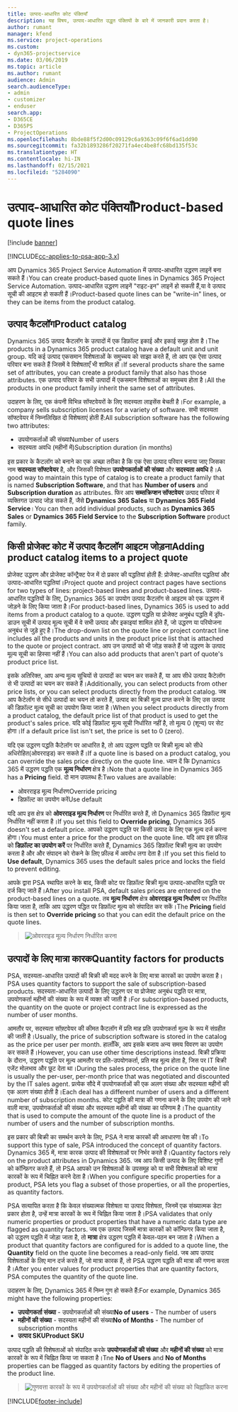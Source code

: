 ```yaml
---
title: उत्पाद-आधारित कोट पंक्तियाँ
description: यह विषय, उत्पाद-आधारित उद्धृत पंक्तियों के बारे में जानकारी प्रदान करता है।
author: rumant
manager: kfend
ms.service: project-operations
ms.custom:
- dyn365-projectservice
ms.date: 03/06/2019
ms.topic: article
ms.author: rumant
audience: Admin
search.audienceType:
- admin
- customizer
- enduser
search.app:
- D365CE
- D365PS
- ProjectOperations
ms.openlocfilehash: 8bde88f5f2d00c09129c6a9363c09f6f6ad1dd90
ms.sourcegitcommit: fa32b1893286f20271fa4ec4be8fc68bd135f53c
ms.translationtype: HT
ms.contentlocale: hi-IN
ms.lasthandoff: 02/15/2021
ms.locfileid: "5284090"
---
```

# <a name="product-based-quote-lines"></a><span data-ttu-id="5d385-103">उत्पाद-आधारित कोट पंक्तियाँ</span><span class="sxs-lookup"><span data-stu-id="5d385-103">Product-based quote lines</span></span>

[!include [banner](../includes/psa-now-project-operations.md)]

[!INCLUDE[cc-applies-to-psa-app-3.x](../includes/cc-applies-to-psa-app-3x.md)]


<span data-ttu-id="5d385-104">आप Dynamics 365 Project Service Automation में उत्पाद-आधारित उद्धरण लाइनें बना सकते हैं।</span><span class="sxs-lookup"><span data-stu-id="5d385-104">You can create product-based quote lines in Dynamics 365 Project Service Automation.</span></span> <span data-ttu-id="5d385-105">उत्पाद-आधारित उद्धरण लाइनें "राइट-इन" लाइनें हो सकती हैं,या वे उत्पाद सूची की आइटम हो सकती हैं।</span><span class="sxs-lookup"><span data-stu-id="5d385-105">Product-based quote lines can be "write-in" lines, or they can be items from the product catalog.</span></span>

## <a name="product-catalog"></a><span data-ttu-id="5d385-106">उत्पाद कैटलॉग</span><span class="sxs-lookup"><span data-stu-id="5d385-106">Product catalog</span></span>

<span data-ttu-id="5d385-107">Dynamics 365 उत्पाद कैटलॉग के उत्पादों में एक डिफ़ॉल्ट इकाई और इकाई समूह होता है।</span><span class="sxs-lookup"><span data-stu-id="5d385-107">The products in a Dynamics 365 product catalog have a default unit and unit group.</span></span> <span data-ttu-id="5d385-108">यदि कई उत्पाद एकसमान विशेषताओं के समुच्चय को साझा करते हैं, तो आप एक ऐसा उत्पाद परिवार बना सकते हैं जिसमें वे विशेषताएँ भी शामिल हों।</span><span class="sxs-lookup"><span data-stu-id="5d385-108">If several products share the same set of attributes, you can create a product family that also has those attributes.</span></span> <span data-ttu-id="5d385-109">एक उत्पाद परिवार के सभी उत्पादों में एकसमान विशेषताओं का समुच्चय होता है।</span><span class="sxs-lookup"><span data-stu-id="5d385-109">All the products in one product family inherit the same set of attributes.</span></span>

<span data-ttu-id="5d385-110">उदाहरण के लिए, एक कंपनी विभिन्न सॉफ्टवेयरों के लिए सदस्यता लाइसेंस बेचती है।</span><span class="sxs-lookup"><span data-stu-id="5d385-110">For example, a company sells subscription licenses for a variety of software.</span></span> <span data-ttu-id="5d385-111">सभी सदस्यता सॉफ्टवेयर में निम्नलिखित दो विशेषताएं होती हैं:</span><span class="sxs-lookup"><span data-stu-id="5d385-111">All subscription software has the following two attributes:</span></span>

- <span data-ttu-id="5d385-112">उपयोगकर्ताओं की संख्या</span><span class="sxs-lookup"><span data-stu-id="5d385-112">Number of users</span></span> 
- <span data-ttu-id="5d385-113">सदस्यता अवधि (महीनों में)</span><span class="sxs-lookup"><span data-stu-id="5d385-113">Subscription duration (in months)</span></span>

<span data-ttu-id="5d385-114">इस प्रकार के कैटलॉग को बनाने का एक अच्छा तरीका है कि एक ऐसा उत्पाद परिवार बनाया जाए जिसका नाम **सदस्यता सॉफ्टवेयर** है, और जिसकी विशेषता **उपयोगकर्ताओं की संख्या** और **सदस्यता अवधि** है।</span><span class="sxs-lookup"><span data-stu-id="5d385-114">A good way to maintain this type of catalog is to create a product family that is named **Subscription Software**, and that has **Number of users** and **Subscription duration** as attributes.</span></span> <span data-ttu-id="5d385-115">फिर आप **सब्सक्रिप्शन सॉफ्टवेयर** उत्पाद परिवार में व्यक्तिगत उत्पाद जोड़ सकते हैं, जैसे **Dynamics 365 Sales** या **Dynamics 365 Field Service**।</span><span class="sxs-lookup"><span data-stu-id="5d385-115">You can then add individual products, such as **Dynamics 365 Sales** or **Dynamics 365 Field Service** to the **Subscription Software** product family.</span></span>

## <a name="adding-product-catalog-items-to-a-project-quote"></a><span data-ttu-id="5d385-116">किसी प्रोजेक्ट कोट में उत्पाद कैटलॉग आइटम जोड़ना</span><span class="sxs-lookup"><span data-stu-id="5d385-116">Adding product catalog items to a project quote</span></span>

<span data-ttu-id="5d385-117">प्रोजेक्ट उद्धरण और प्रोजेक्ट कॉन्ट्रैक्ट पेज में दो प्रकार की पद्धतियां होती हैं: प्रोजेक्ट-आधारित पद्धतियां और उत्पाद-आधारित पद्धतियां।</span><span class="sxs-lookup"><span data-stu-id="5d385-117">Project quote and project contract pages have sections for two types of lines: project-based lines and product-based lines.</span></span> <span data-ttu-id="5d385-118">उत्पाद-आधारित पद्धतियों के लिए, Dynamics 365 का उपयोग उत्पाद कैटलॉग से आइटम को एक उद्धरण में जोड़ने के लिए किया जाता है।</span><span class="sxs-lookup"><span data-stu-id="5d385-118">For product-based lines, Dynamics 365 is used to add items from a product catalog to a quote.</span></span> <span data-ttu-id="5d385-119">उद्धरण पद्धति या प्रोजेक्ट अनुबंध पद्धति में ड्रॉप-डाउन सूची में उत्पाद मूल्य सूची में वे सभी उत्पाद और इकाइयां शामिल होते हैं, जो उद्धरण या परियोजना अनुबंध से जुड़े हुए है।</span><span class="sxs-lookup"><span data-stu-id="5d385-119">The drop-down list on the quote line or project contract line includes all the products and units in the product price list that is attached to the quote or project contract.</span></span> <span data-ttu-id="5d385-120">आप उन उत्पादों को भी जोड़ सकते हैं जो उद्धरण के उत्पाद मूल्य सूची का हिस्सा नहीं हैं।</span><span class="sxs-lookup"><span data-stu-id="5d385-120">You can also add products that aren't part of quote's product price list.</span></span>

<span data-ttu-id="5d385-121">इसके अतिरिक्त, आप अन्य मूल्य सूचियों से उत्पादों का चयन कर सकते हैं, या आप सीधे उत्पाद कैटेलॉग से भी उत्पादों का चयन कर सकते हैं।</span><span class="sxs-lookup"><span data-stu-id="5d385-121">Additionally, you can select products from other price lists, or you can select products directly from the product catalog.</span></span> <span data-ttu-id="5d385-122">जब आप कैटेलॉग से सीधे उत्पादों का चयन तो करते हैं, उत्पाद का बिक्री मूल्य प्राप्त करने के लिए उस उत्पाद की डिफ़ॉल्ट मूल्य सूची का उपयोग किया जाता है।</span><span class="sxs-lookup"><span data-stu-id="5d385-122">When you select products directly from a product catalog, the default price list of that product is used to get the product's sales price.</span></span> <span data-ttu-id="5d385-123">यदि कोई डिफ़ॉल्ट मूल्य सूची निर्धारित नहीं है, तो मूल्य 0 (शून्य) पर सेट होगा।</span><span class="sxs-lookup"><span data-stu-id="5d385-123">If a default price list isn't set, the price is set to 0 (zero).</span></span>

<span data-ttu-id="5d385-124">यदि एक उद्धरण पद्धति कैटेलॉग पर आधारित है, तो आप उद्धरण पद्धति पर बिक्री मूल्य को सीधे अधिरोहित(ओवरराइड) कर सकते हैं।</span><span class="sxs-lookup"><span data-stu-id="5d385-124">If a quote line is based on a product catalog, you can override the sales price directly on the quote line.</span></span> <span data-ttu-id="5d385-125">ध्यान दें कि Dynamics 365 में उद्धरण पद्धति एक **मूल्य निर्धारण** क्षेत्र है।</span><span class="sxs-lookup"><span data-stu-id="5d385-125">Note that a quote line in Dynamics 365 has a **Pricing** field.</span></span> <span data-ttu-id="5d385-126">दो मान उपलब्ध हैं:</span><span class="sxs-lookup"><span data-stu-id="5d385-126">Two values are available:</span></span>

- <span data-ttu-id="5d385-127">ओवरराइड मूल्य निर्धारण</span><span class="sxs-lookup"><span data-stu-id="5d385-127">Override pricing</span></span>  
- <span data-ttu-id="5d385-128">डिफ़ॉल्ट का उपयोग करें</span><span class="sxs-lookup"><span data-stu-id="5d385-128">Use default</span></span>

<span data-ttu-id="5d385-129">यदि आप इस क्षेत्र को **ओवरराइड मूल्य निर्धारण** पर निर्धारित करते हैं, तो Dynamics 365 डिफ़ॉल्ट मूल्य निर्धारित नहीं करता है।</span><span class="sxs-lookup"><span data-stu-id="5d385-129">If you set this field to **Override pricing**, Dynamics 365 doesn't set a default price.</span></span> <span data-ttu-id="5d385-130">आपको उद्धरण पद्धति पर किसी उत्पाद के लिए एक मूल्य दर्ज करना होगा।</span><span class="sxs-lookup"><span data-stu-id="5d385-130">You must enter a price for the product on the quote line.</span></span> <span data-ttu-id="5d385-131">यदि आप इस फ़ील्ड को **डिफ़ॉल्ट का उपयोग करें** पर निर्धारित करते हैं, Dynamics 365 डिफ़ॉल्ट बिक्री मूल्य का उपयोग करता है और और संपादन को रोकने के लिए फ़ील्ड में अवरोध लगा देता है।</span><span class="sxs-lookup"><span data-stu-id="5d385-131">If you set this field to **Use default**, Dynamics 365 uses the default sales price and locks the field to prevent editing.</span></span>

<span data-ttu-id="5d385-132">आपके द्वारा PSA स्थापित करने के बाद, किसी कोट पर डिफ़ॉल्ट बिक्री मूल्य उत्पाद-आधारित पद्धति पर दर्ज किए जाते हैं।</span><span class="sxs-lookup"><span data-stu-id="5d385-132">After you install PSA, default sales prices are entered on the product-based lines on a quote.</span></span> <span data-ttu-id="5d385-133">तब **मूल्य निर्धारण** क्षेत्र **ओवरराइड मूल्य निर्धारण** पर निर्धारित किया जाता है, ताकि आप उद्धरण पद्धित पर डिफ़ॉल्ट मूल्य को संपादित कर सकें।</span><span class="sxs-lookup"><span data-stu-id="5d385-133">The **Pricing** field is then set to **Override pricing** so that you can edit the default price on the quote lines.</span></span>

> ![ओवरराइड मूल्य निर्धारण निर्धारित करना](media/basic-guide-10.png)
 
## <a name="quantity-factors-for-products"></a><span data-ttu-id="5d385-135">उत्पादों के लिए मात्रा कारक</span><span class="sxs-lookup"><span data-stu-id="5d385-135">Quantity factors for products</span></span>

<span data-ttu-id="5d385-136">PSA, सदस्यता-आधारित उत्पादों की बिक्री की मदद करने के लिए मात्रा कारकों का उपयोग करता है।</span><span class="sxs-lookup"><span data-stu-id="5d385-136">PSA uses quantity factors to support the sale of subscription-based products.</span></span> <span data-ttu-id="5d385-137">सदस्यता-आधारित उत्पादों के लिए उद्धरण पर या प्रोजेक्ट अनुबंध पद्धति पर मात्रा, उपयोगकर्ता महीनों की संख्या के रूप में व्यक्त की जाती है।</span><span class="sxs-lookup"><span data-stu-id="5d385-137">For subscription-based products, the quantity on the quote or project contract line is expressed as the number of user months.</span></span>

<span data-ttu-id="5d385-138">आमतौर पर, सदस्यता सॉफ़्टवेयर की कीमत कैटलॉग में प्रति माह प्रति उपयोगकर्ता मूल्य के रूप में संग्रहीत की जाती है।</span><span class="sxs-lookup"><span data-stu-id="5d385-138">Usually, the price of subscription software is stored in the catalog as the price per user per month.</span></span> <span data-ttu-id="5d385-139">हालाँकि, आप इसके बजाय अन्य समय विवरण का उपयोग कर सकते हैं।</span><span class="sxs-lookup"><span data-stu-id="5d385-139">However, you can use other time descriptions instead.</span></span> <span data-ttu-id="5d385-140">बिक्री प्रक्रिया के दौरान, उद्धरण पद्धति पर मूल्य आमतौर पर प्रति-उपयोगकर्ता, प्रति माह मूल्य होता है, जिस पर IT बिक्री एजेंट मोलभाव और छूट देता था।</span><span class="sxs-lookup"><span data-stu-id="5d385-140">During the sales process, the price on the quote line is usually the per-user, per-month price that was negotiated and discounted by the IT sales agent.</span></span> <span data-ttu-id="5d385-141">प्रत्येक सौदे में उपयोगकर्ताओं की एक अलग संख्या और सदस्यता महीनों की एक अलग संख्या होती है।</span><span class="sxs-lookup"><span data-stu-id="5d385-141">Each deal has a different number of users and a different number of subscription months.</span></span> <span data-ttu-id="5d385-142">कोट पद्धति की मात्रा की गणना करने के लिए उपयोग की जाने वाली मात्रा, उपयोगकर्ताओं की संख्या और सदस्यता महीनों की संख्या का परिणाम है।</span><span class="sxs-lookup"><span data-stu-id="5d385-142">The quantity that is used to compute the amount of the quote line is a product of the number of users and the number of subscription months.</span></span>

<span data-ttu-id="5d385-143">इस प्रकार की बिक्री का समर्थन करने के लिए, PSA ने मात्रा कारकों की अवधारणा पेश की।</span><span class="sxs-lookup"><span data-stu-id="5d385-143">To support this type of sale, PSA introduced the concept of quantity factors.</span></span> <span data-ttu-id="5d385-144">Dynamics 365 में, मात्रा कारक उत्पाद की विशेषताओं पर निर्भर करते हैं।</span><span class="sxs-lookup"><span data-stu-id="5d385-144">Quantity factors rely on the product attributes in Dynamics 365.</span></span> <span data-ttu-id="5d385-145">जब आप किसी उत्पाद के लिए विशिष्ट गुणों को कॉन्फ़िगर करते हैं, तो PSA आपको उन विशेषताओं के उपसमूह को या सभी विशेषताओं को मात्रा कारकों के रूप में चिह्नित करने देता है।</span><span class="sxs-lookup"><span data-stu-id="5d385-145">When you configure specific properties for a product, PSA lets you flag a subset of those properties, or all the properties, as quantity factors.</span></span>

<span data-ttu-id="5d385-146">PSA सत्यापित करता है कि केवल संख्यात्मक विशेषता या उत्पाद विशेषता, जिनमें एक संख्यात्मक डेटा प्रकार होता है, उन्हें मात्रा कारकों के रूप में चिह्नित किया जाता है।</span><span class="sxs-lookup"><span data-stu-id="5d385-146">PSA validates that only numeric properties or product properties that have a numeric data type are flagged as quantity factors.</span></span> <span data-ttu-id="5d385-147">जब एक उत्पाद जिसमें मात्रा कारकों को कॉन्फिगर किया जाता है, को उद्धरण पद्धति में जोड़ा जाता है, तो **मात्रा** क्षेत्र उद्धरण पद्धति में केवल-पठन बन जाता है।</span><span class="sxs-lookup"><span data-stu-id="5d385-147">When a product that quantity factors are configured for is added to a quote line, the **Quantity** field on the quote line becomes a read-only field.</span></span> <span data-ttu-id="5d385-148">जब आप उत्पाद विशेषताओं के लिए मान दर्ज करते हैं, जो मात्रा कारक हैं, तो PSA उद्धरण पद्धति की मात्रा की गणना करता है।</span><span class="sxs-lookup"><span data-stu-id="5d385-148">After you enter values for product properties that are quantity factors, PSA computes the quantity of the quote line.</span></span>

<span data-ttu-id="5d385-149">उदाहरण के लिए, Dynamics 365 में निम्न गुण हो सकते हैं:</span><span class="sxs-lookup"><span data-stu-id="5d385-149">For example, Dynamics 365 might have the following properties:</span></span> 

- <span data-ttu-id="5d385-150">**उपयोगकर्ता संख्या** - उपयोगकर्ताओं की संख्या</span><span class="sxs-lookup"><span data-stu-id="5d385-150">**No of users** - The number of users</span></span> 
- <span data-ttu-id="5d385-151">**महीनों की संख्या** - सदस्यता महीनों की संख्या</span><span class="sxs-lookup"><span data-stu-id="5d385-151">**No of Months** - The number of subscription months</span></span>
- <span data-ttu-id="5d385-152">**उत्पाद SKU**</span><span class="sxs-lookup"><span data-stu-id="5d385-152">**Product SKU**</span></span> 

<span data-ttu-id="5d385-153">उत्पाद पद्धति की विशेषताओं को संपादित करके **उपयोगकर्ताओं की संख्या** और **महीनों की संख्या** को मात्रा कारकों के रूप में चिह्नित किया जा सकता है।</span><span class="sxs-lookup"><span data-stu-id="5d385-153">Tne **No of Users** and **No of Months** properties can be flagged as quantity factors by editing the properties of the product line.</span></span> 

> ![गुणवत्ता कारकों के रूप में उपयोगकर्ताओं की संख्या और महीनों की संख्या को चिह्नांकित करना](media/basic-guide-11.png)
 


[!INCLUDE[footer-include](../includes/footer-banner.md)]